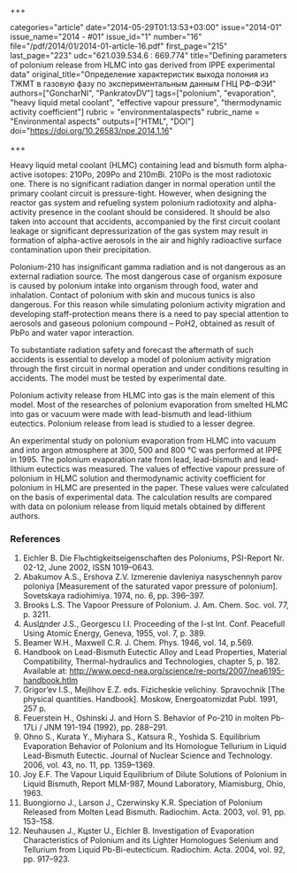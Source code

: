 +++

categories="article"
date="2014-05-29T01:13:53+03:00"
issue="2014-01"
issue_name="2014 - #01"
issue_id="1"
number="16"
file="/pdf/2014/01/2014-01-article-16.pdf"
first_page="215"
last_page="223"
udc="621.039.534.6 : 669.774"
title="Defining parameters of polonium release from HLMC into gas derived from IPPE experimental data"
original_title="Определение характеристик выхода полония из ТЖМТ в газовую фазу по экспериментальным данным ГНЦ РФ-ФЭИ"
authors=["GoncharNI", "PankratovDV"]
tags=["polonium", "evaporation", "heavy liquid metal coolant", "effective vapour pressure", "thermodynamic activity coefficient"]
rubric = "environmentalaspects"
rubric_name = "Environmental aspects"
outputs=["HTML", "DOI"]
doi="https://doi.org/10.26583/npe.2014.1.16"

+++

Heavy liquid metal coolant (HLMC) containing lead and bismuth form alpha-active isotopes: 210Po, 209Po and 210mBi. 210Po is the most radiotoxic one. There is no significant radiation danger in normal operation until the primary coolant circuit is pressure-tight. However, when designing the reactor gas system and refueling system polonium radiotoxity and alpha-activity presence in the coolant should be considered. It should be also taken into account that accidents, accompanied by the first circuit coolant leakage or significant depressurization of the gas system may result in formation of alpha-active aerosols in the air and highly radioactive surface contamination upon their precipitation.

Polonium-210 has insignificant gamma radiation and is not dangerous as an external radiation source. The most dangerous case of organism exposure is caused by polonium intake into organism through food, water and inhalation. Contact of polonium with skin and mucous tunics is also dangerous. For this reason while simulating polonium activity migration and developing staff-protection means there is a need to pay special attention to aerosols and gaseous polonium compound – PoH2, obtained as result of PbPo and water vapor interaction.

To substantiate radiation safety and forecast the aftermath of such accidents is essential to develop a model of polonium activity migration through the first circuit in normal operation and under conditions resulting in accidents. The model must be tested by experimental date.

Polonium activity release from HLMC into gas is the main element of this model. Most of the researches of polonium evaporation from smelted HLMC into gas or vacuum were made with lead-bismuth and lead-lithium eutectics. Polonium release from lead is studied to a lesser degree.

An experimental study on polonium evaporation from HLMC into vacuum and into argon atmosphere at 300, 500 and 800 °C was performed at IPPE in 1995. The polonium evaporation rate from lead, lead-bismuth and lead-lithium eutectics was measured. The values of effective vapour pressure of polonium in HLMC solution and thermodynamic activity coefficient for polonium in HLMC are presented in the paper. These values were calculated on the basis of experimental data. The calculation results are compared with data on polonium release from liquid metals obtained by different authors.

### References

1. Eichler B. Die Flьchtigkeitseigenschaften des Poloniums, PSI-Report Nr. 02-12, June 2002, ISSN 1019–0643.
2. Abakumov A.S., Ershova Z.V. Izmerenie davleniya nasyschennyh parov poloniya [Measurement of the saturated vapor pressure of polonium]. Sovetskaya radiohimiya. 1974, no. 6, pp. 396–397.
3. Brooks L.S. The Vapoor Pressure of Polonium. J. Am. Chem. Soc. vol. 77, p. 3211.
4. Auslдnder J.S., Georgescu I.I. Proceeding of the I-st Int. Conf. Peacefull Using Atomic Energy, Geneva, 1955, vol. 7, p. 389.
5. Beamer W.H., Maxwell C.R. J. Chem. Phys. 1946, vol. 14, p.569.
6. Handbook on Lead-Bismuth Eutectic Alloy and Lead Properties, Material Compatibility, Thermal-hydraulics and Technologies, chapter 5, p. 182. Available at: http://www.oecd-nea.org/science/re-ports/2007/nea6195-handbook.htlm
7. Grigor’ev I.S., Mejlihov E.Z. eds. Fizicheskie velichiny. Spravochnik [The physical quantities. Handbook]. Moskow, Energoatomizdat Publ. 1991, 257 p.
8. Feuerstein H., Oshinski J. and Horn S. Behavior of Po-210 in molten Pb-17Li / JNM 191-194 (1992), pp. 288–291.
9. Ohno S., Kurata Y., Miyhara S., Katsura R., Yoshida S. Equilibrium Evaporation Behavior of Polonium and Its Homologue Tellurium in Liquid Lead-Bismuth Eutectic. Journal of Nuclear Science and Technology. 2006, vol. 43, no. 11, pp. 1359–1369.
10. Joy E.F. The Vapour Liquid Equilibrium of Dilute Solutions of Polonium in Liquid Bismuth, Report MLM-987, Mound Laboratory, Miamisburg, Ohio, 1963.
11. Buongiorno J., Larson J., Czerwinsky K.R. Speciation of Polonium Released from Molten Lead Bismuth. Radiochim. Acta. 2003, vol. 91, pp. 153–158.
12. Neuhausen J., Kцster U., Eichler B. Investigation of Evaporation Characteristics of Polonium and its Lighter Homologues Selenium and Tellurium from Liquid Pb-Bi-eutecticum. Radiochim. Acta. 2004, vol. 92, pp. 917–923.